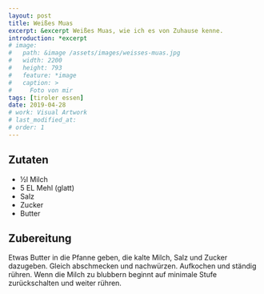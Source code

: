 ```yaml
---
layout: post
title: Weißes Muas
excerpt: &excerpt Weißes Muas, wie ich es von Zuhause kenne.
introduction: *excerpt
# image: 
#   path: &image /assets/images/weisses-muas.jpg
#   width: 2200
#   height: 793
#   feature: *image
#   caption: >
#     Foto von mir
tags: [tiroler essen]
date: 2019-04-28
# work: Visual Artwork
# last_modified_at: 
# order: 1
---
```


## Zutaten

- &frac12;l Milch
- 5 EL Mehl (glatt)
- Salz
- Zucker
- Butter

## Zubereitung

Etwas Butter in die Pfanne geben, die kalte Milch, Salz und Zucker dazugeben.
Gleich abschmecken und nachwürzen. Aufkochen und ständig rühren. Wenn die Milch
zu blubbern beginnt auf minimale Stufe zurückschalten und weiter rühren.
